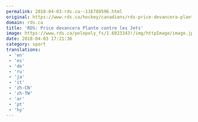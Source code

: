 ```yaml
---
permalink: 2018-04-03-rds.ca--116789596.html
original: https://www.rds.ca/hockey/canadiens/rds-price-devancera-plante-contre-les-jets-1.6024704?localLinksEnabled=false
domain: rds.ca
title: 'RDS: Price devancera Plante contre les Jets'
image: https://www.rds.ca/polopoly_fs/1.6023343!/img/httpImage/image.jpg_gen/derivatives/details-xhdpi/image.jpg
date: 2018-04-03 17:21:36
category: sport
translations: 
 - 'en'
 - 'es'
 - 'de'
 - 'ru'
 - 'ja'
 - 'it'
 - 'zh-CN'
 - 'zh-TW'
 - 'ar'
 - 'pt'
 - 'hy'
---
```


